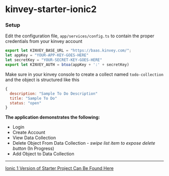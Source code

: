 # kinvey-starter-ionic2

### Setup
Edit the configuration file, `app/services/config.ts` to contain the proper credentials from your kinvey account

```Javascript
export let KINVEY_BASE_URL = "https://baas.kinvey.com/";
let appKey = "YOUR-APP-KEY-GOES-HERE"
let secretKey = "YOUR-SECRET-KEY-GOES-HERE"
export let KINVEY_AUTH = btoa(appKey + ':' + secretKey)
```

Make sure in your kinvey console to create a collect named `todo-collection` and the object is structured like this
```Javascript
{
  description: "Sample To Do Description"
  title: "Sample To Do"
  status: "open"
}
```

**The application demonstrates the following:**
* Login
* Create Account
* View Data Collection
* Delete Object From Data Collection - *swipe list item to expose delete button* (In Progress)
* Add Object to Data Collection

---
[Ionic 1 Version of Starter Project Can Be Found Here](https://github.com/aaronksaunders/kinvey-starter-ionic)
